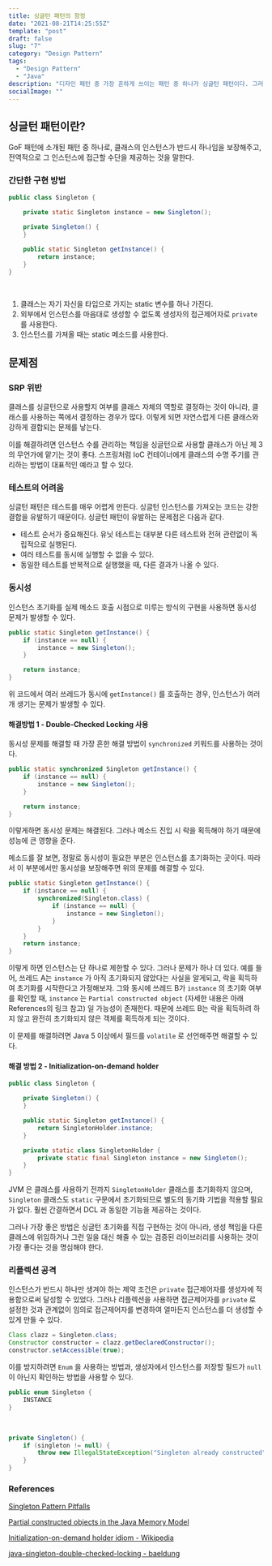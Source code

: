```yaml
---
title: 싱글턴 패턴의 함정
date: "2021-08-21T14:25:55Z"
template: "post"
draft: false
slug: "7"
category: "Design Pattern"
tags:
  - "Design Pattern"
  - "Java"
description: "디자인 패턴 중 가장 흔하게 쓰이는 패턴 중 하나가 싱글턴 패턴이다. 그러나 이 싱글턴 패턴에는 여러 가지 함정이 있다. 이 게시물에서는 어떤 함정이 있고 어떻게 대처해야 하는지를 정리했다."
socialImage: ""
---
```


## 싱글턴 패턴이란?

GoF 패턴에 소개된 패턴 중 하나로, 클래스의 인스턴스가 반드시 하나임을 보장해주고, 전역적으로 그 인스턴스에 접근할 수단을 제공하는 것을 말한다.

### 간단한 구현 방법

```java
public class Singleton {

    private static Singleton instance = new Singleton();

    private Singleton() {
    }

    public static Singleton getInstance() {
        return instance;
    }
}
```

<br>

1. 클래스는 자기 자신을 타입으로 가지는 static 변수를 하나 가진다. 
2. 외부에서 인스턴스를 마음대로 생성할 수 없도록 생성자의 접근제어자로 `private` 를 사용한다.
3. 인스턴스를 가져올 때는 static 메소드를 사용한다.

## 문제점

### SRP 위반

클래스를 싱글턴으로 사용할지 여부를 클래스 자체의 역할로 결정하는 것이 아니라, 클래스를 사용하는 쪽에서 결정하는 경우가 많다. 이렇게 되면 자연스럽게 다른 클래스와 강하게 결합되는 문제를 낳는다. 

이를 해결하려면 인스턴스 수를 관리하는 책임을 싱글턴으로 사용할 클래스가 아닌 제 3의 무언가에 맡기는 것이 좋다. 스프링처럼 IoC 컨테이너에게 클래스의 수명 주기를 관리하는 방법이 대표적인 예라고 할 수 있다.

### 테스트의 어려움

싱글턴 패턴은 테스트를 매우 어렵게 만든다. 싱글턴 인스턴스를 가져오는 코드는 강한 결합을 유발하기 때문이다. 싱글턴 패턴이 유발하는 문제점은 다음과 같다.

- 테스트 순서가 중요해진다. 유닛 테스트는 대부분 다른 테스트와 전혀 관련없이 독립적으로 실행된다.
- 여러 테스트를 동시에 실행할 수 없을 수 있다.
- 동일한 테스트를 반복적으로 실행했을 때, 다른 결과가 나올 수 있다.

### 동시성

인스턴스 초기화를 실제 메소드 호출 시점으로 미루는 방식의 구현을 사용하면 동시성 문제가 발생할 수 있다.

```java
public static Singleton getInstance() {
    if (instance == null) {
        instance = new Singleton();
    }

    return instance;
}
```

위 코드에서 여러 쓰레드가 동시에 `getInstance()` 를 호출하는 경우, 인스턴스가 여러 개 생기는 문제가 발생할 수 있다.

#### 해결방법 1 - Double-Checked Locking 사용

동시성 문제를 해결할 때 가장 흔한 해결 방법이 `synchronized` 키워드를 사용하는 것이다. 

```java
public static synchronized Singleton getInstance() {
    if (instance == null) {
        instance = new Singleton();
    }

    return instance;
}
```

이렇게하면 동시성 문제는 해결된다. 그러나 메소드 진입 시 락을 획득해야 하기 때문에 성능에 큰 영향을 준다.

메소드를 잘 보면, 정말로 동시성이 필요한 부분은 인스턴스를 초기화하는 곳이다. 따라서 이 부분에서만 동시성을 보장해주면 위의 문제를 해결할 수 있다. 

```java
public static Singleton getInstance() {
    if (instance == null) {
        synchronized(Singleton.class) {
            if (instance == null) {
                instance = new Singleton();
            }
        }
    }
    return instance;
}
```

이렇게 하면 인스턴스는 단 하나로 제한할 수 있다. 그러나 문제가 하나 더 있다. 예를 들어, 쓰레드 A는 `instance` 가 아직 초기화되지 않았다는 사실을 알게되고, 락을 획득하여 초기화를 시작한다고 가정해보자. 그와 동시에 쓰레드 B가 `instance` 의 초기화 여부를 확인할 때, `instance` 는 `Partial constructed object` (자세한 내용은 아래 References의 링크 참고) 일 가능성이 존재한다. 때문에 쓰레드 B는 락을 획득하려 하지 않고 완전히 초기화되지 않은 객체를 획득하게 되는 것이다. 

이 문제를 해결하려면 Java 5 이상에서 필드를 `volatile` 로 선언해주면 해결할 수 있다.

#### 해결 방법 2 - Initialization-on-demand holder

```java
public class Singleton {

    private Singleton() {
    }

    public static Singleton getInstance() {
        return SingletonHolder.instance;
    }

    private static class SingletonHolder {
        private static final Singleton instance = new Singleton();
    }
}
```

JVM 은 클래스를 사용하기 전까지 `SingletonHolder` 클래스를 초기화하지 않으며, `Singleton` 클래스도 `static` 구문에서 초기화되므로 별도의 동기화 기법을 적용할 필요가 없다. 훨씬 간결하면서 DCL 과 동일한 기능을 제공하는 것이다.

그러나 가장 좋은 방법은 싱글턴 초기화를 직접 구현하는 것이 아니라, 생성 책임을 다른 클래스에 위임하거나 그런 일을 대신 해줄 수 있는 검증된 라이브러리를 사용하는 것이 가장 좋다는 것을 명심해야 한다.

### 리플렉션 공격

인스턴스가 반드시 하나만 생겨야 하는 제약 조건은 `private` 접근제어자를 생성자에 적용함으로써 달성할 수 있었다. 그러나 리플렉션을 사용하면 접근제어자를 `private` 로 설정한 것과 관계없이 임의로 접근제어자를 변경하여 얼마든지 인스턴스를 더 생성할 수 있게 만들 수 있다. 

```java
Class clazz = Singleton.class;
Constructor constructor = clazz.getDeclaredConstructor();
constructor.setAccessible(true);
```

이를 방지하려면  `Enum` 을 사용하는 방법과, 생성자에서 인스턴스를 저장할 필드가 `null` 이 아닌지 확인하는 방법을 사용할 수 있다. 

```java
public enum Singleton {
    INSTANCE
}
```

<br>

```java
private Singleton() {
    if (singleton != null) {
        throw new IllegalStateException("Singleton already constructed");
    }
}
```

### References

[Singleton Pattern Pitfalls](https://www.vojtechruzicka.com/singleton-pattern-pitfalls/#:~:text=One%20of%20the%20main%20disadvantages,test%20the%20Singleton%20as%20well)

[Partial constructed objects in the Java Memory Model](https://stackoverflow.com/questions/45857765/partial-constructed-objects-in-the-java-memory-model)

[Initialization-on-demand holder idiom - Wikipedia](https://en.wikipedia.org/wiki/Initialization-on-demand_holder_idiom)

[java-singleton-double-checked-locking - baeldung](https://www.baeldung.com/java-singleton-double-checked-locking)

